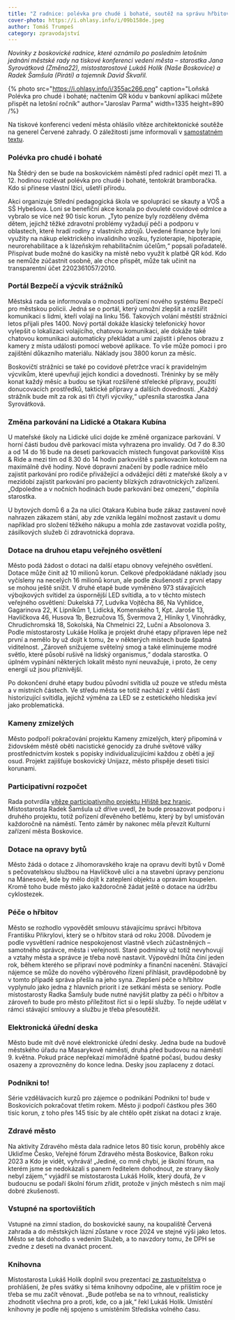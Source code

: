 ```yaml
---
title: "Z radnice: polévka pro chudé i bohaté, soutěž na správu hřbitova, vstupné na sportoviště"
cover-photo: https://i.ohlasy.info/i/09b158de.jpeg
author: Tomáš Trumpeš
category: zpravodajství
---
```


*Novinky z boskovické radnice, které oznámilo po posledním letošním jednání městské rady na tiskové konferenci vedení města – starostka Jana Syrovátková (Změna22), místostarostové Lukáš Holík (Naše Boskovice) a Radek Šamšula (Piráti) a tajemník David Škvařil.*

{% photo src="https://i.ohlasy.info/i/355ac266.png" caption="Loňská Polévka pro chudé i bohaté; načtením QR kódu v bankovní aplikaci můžete přispět na letošní ročník" author="Jaroslav Parma" width=1335 height=890 /%}

Na tiskové konferenci vedení města ohlásilo vítěze architektonické soutěže na generel Červené zahrady. O záležitosti jsme informovali v [samostatném textu](https://ohlasy.info/clanky/2023/12/cervenka-vitez.html).

### Polévka pro chudé i bohaté

Na Štědrý den se bude na boskovickém náměstí před radnicí opět mezi 11. a 12. hodinou rozlévat polévka pro chudé i bohaté, tentokrát bramboračka. Kdo si přinese vlastní lžíci, ušetří přírodu. 

Akci organizuje Střední pedagogická škola ve spolupráci se skauty a VOŠ a SŠ Hybešova. Loni se benefiční akce konala po dvouleté covidové odmlce a vybralo se více než 90 tisíc korun. „Tyto peníze byly rozděleny dvěma dětem, jejichž těžké zdravotní problémy vyžadují péči a podporu v oblastech, které hradí rodiny z vlastních zdrojů. Uvedené finance byly loni využity na nákup elektrického invalidního vozíku, fyzioterapie, hipoterapie, neurorehabilitace a k lázeňským rehabilitačním účelům,“ popsali pořadatelé. Přispívat bude možné do kasičky na místě nebo využít k platbě QR kód. Kdo se nemůže zúčastnit osobně, ale chce přispět, může tak učinit na transparentní účet 2202361057/2010.

### Portál Bezpečí a výcvik strážníků

Městská rada se informovala o možnosti pořízení nového systému Bezpečí pro městskou policii. Jedná se o portál, který umožní zlepšit a rozšířit komunikaci s lidmi, kteří volají na linku 156. Takových volání městští strážníci letos přijali přes 1400. Nový portál dokáže klasický telefonický hovor vylepšit o lokalizaci volajícího, chatovou komunikaci, ale dokáže také chatovou komunikaci automaticky překládat a umí zajistit i přenos obrazu z kamery z místa události pomocí webové aplikace. To vše může pomoci i pro zajištění důkazního materiálu. Náklady jsou 3800 korun za měsíc.

Boskovičtí strážníci se také po covidové přetržce vrací k pravidelným výcvikům, které upevňují jejich kondici a dovednosti. Tréninky by se měly konat každý měsíc a budou se týkat rozšířené střelecké přípravy, použití donucovacích prostředků, taktické přípravy a dalších dovedností. „Každý strážník bude mít za rok asi tři čtyři výcviky,“ upřesnila starostka Jana Syrovátková.

### Změna parkování na Lidické a Otakara Kubína

U mateřské školy na Lidické ulici dojde ke změně organizace parkování. V horní části budou dvě parkovací místa vyhrazena pro invalidy. Od 7 do 8.30 a od 14 do 16 bude na deseti parkovacích místech fungovat parkoviště Kiss & Ride a mezi tím od 8.30 do 14 hodin parkoviště s parkovacím kotoučem na maximálně dvě hodiny. Nové dopravní značení by podle radnice mělo zajistit parkování pro rodiče přivážející a odvážející děti z mateřské školy a v mezidobí zajistit parkování pro pacienty blízkých zdravotnických zařízení. „Odpoledne a v nočních hodinách bude parkování bez omezení,“ doplnila starostka.

U bytových domů 6 a 2a na ulici Otakara Kubína bude zákaz zastavení nově nahrazen zákazem stání, aby zde vznikla legální možnost zastavit u domu například pro složení těžkého nákupu a mohla zde zastavovat vozidla pošty, zásilkových služeb či zdravotnická doprava.

### Dotace na druhou etapu veřejného osvětlení

Město podá žádost o dotaci na další etapu obnovy veřejného osvětlení. Dotace může činit až 10 milionů korun. Celkové předpokládané náklady jsou vyčísleny na necelých 16 milionů korun, ale podle zkušeností z první etapy se mohou ještě snížit. V druhé etapě bude vyměněno 973 stávajících výbojkových svítidel za úspornější LED svítidla, a to v těchto místech veřejného osvětlení: Dukelská 77, Ludvíka Vojtěcha 86, Na Vyhlídce, Gagarinova 22, K Lipníkům 1, Lidická, Komenského 1, Kpt. Jaroše 13, Havlíčkova 46, Husova 1b, Bezručova 15, Švermova 2, Hliníky 1, Vinohrádky, Chrudichromská 18, Sokolská, Na Chmelnici 22, Luční a Absolonova 3. Podle místostarosty Lukáše Holíka je projekt druhé etapy připraven lépe než první a nemělo by už dojít k tomu, že v některých místech bude špatná viditelnost. „Zároveň snižujeme světelný smog a také eliminujeme modré světlo, které působí rušivě na lidský organismus,“ dodala starostka. O úplném vypínání některých lokalit město nyní neuvažuje, i proto, že ceny energií už jsou příznivější.

Po dokončení druhé etapy budou původní svítidla už pouze ve středu města a v místních částech. Ve středu města se totiž nachází z větší části historizující svítidla, jejichž výměna za LED se z estetického hlediska jeví jako problematická. 

### Kameny zmizelých

Město podpoří pokračování projektu Kameny zmizelých, který připomíná v židovském městě oběti nacistické genocidy za druhé světové války prostřednictvím kostek s popisky individualizujícími každou z obětí a její osud. Projekt zajišťuje boskovický Unijazz, město přispěje deseti tisíci korunami.

### Participativní rozpočet

Rada potvrdila [vítěze participativního projektu Hřiště bez hranic](https://ohlasy.info/clanky/2023/12/vitez-paro.html). Místostarosta Radek Šamšula už dříve uvedl, že bude prosazovat podporu i druhého projektu, totiž pořízení dřevěného betlému, který by byl umisťován každoročně na náměstí. Tento záměr by nakonec měla převzít Kulturní zařízení města Boskovice.

### Dotace na opravy bytů

Město žádá o dotace z Jihomoravského kraje na opravu devíti bytů v Domě s pečovatelskou službou na Havlíčkově ulici a na stavební úpravy penzionu na Mánesově, kde by mělo dojít k zateplení objektu a opravám koupelen. Kromě toho bude město jako každoročně žádat ještě o dotace na údržbu cyklostezek.

### Péče o hřbitov

Město se rozhodlo vypovědět smlouvu stávajícímu správci hřbitova Františku Přikrylovi, který se o hřbitov stará od roku 2008. Důvodem je podle vysvětlení radnice nespokojenost vlastně všech zúčastněných – samotného správce, města i veřejnosti. Staré podmínky už totiž nevyhovují a vztahy města a správce je třeba nově nastavit. Výpovědní lhůta činí jeden rok, během kterého se připraví nové podmínky a finanční nacenění. Stávající nájemce se může do nového výběrového řízení přihlásit, pravděpodobně by v tomto případě správa přešla na jeho syna. Zlepšení péče o hřbitov vyplynulo jako jedna z hlavních priorit i ze setkání města se seniory. Podle místostarosty Radka Šamšuly bude nutné navýšit platby za péči o hřbitov a zároveň to bude pro město příležitost říct si o lepší služby. To nejde udělat v rámci stávající smlouvy a službu je třeba přesoutěžit.

### Elektronická úřední deska

Město bude mít dvě nové elektronické úřední desky. Jedna bude na budově městského úřadu na Masarykově náměstí, druhá před budovou na náměstí 9. května. Pokud práce nepřekazí mimořádně špatné počasí, budou desky osazeny a zprovozněny do konce ledna. Desky jsou zaplaceny z dotací.

### Podnikni to!

Série vzdělávacích kurzů pro zájemce o podnikání Podnikni to! bude v Boskovicích pokračovat třetím rokem. Město ji podpoří částkou přes 360 tisíc korun, z toho přes 145 tisíc by ale chtělo opět získat na dotaci z kraje.

### Zdravé město

Na aktivity Zdravého města dala radnice letos 80 tisíc korun, proběhly akce Ukliďme Česko, Veřejné fórum Zdravého města Boskovice, Balkon roku 2023 a Kdo je vidět, vyhrává! „Jediné, co mně chybí, je školní fórum, na kterém jsme se nedokázali s panem ředitelem dohodnout, ze strany školy nebyl zájem,“ vyjádřil se místostarosta Lukáš Holík, který doufá, že v budoucnu se podaří školní fórum zřídit, protože v jiných městech s ním mají dobré zkušenosti.

### Vstupné na sportovištích

Vstupné na zimní stadion, do boskovické sauny, na koupaliště Červená zahrada a do městských lázní zůstane v roce 2024 ve stejné výši jako letos. Město se tak dohodlo s vedením Služeb, a to navzdory tomu, že DPH se zvedne z deseti na dvanáct procent.

### Knihovna

Místostarosta Lukáš Holík doplnil svou prezentaci [ze zastupitelstva](https://ohlasy.info/clanky/2023/12/zastupitelstvo.html) o prohlášení, že přes svátky si téma knihovny odpočine, ale v příštím roce je třeba se mu začít věnovat. „Bude potřeba se na to vrhnout, realisticky zhodnotit všechna pro a proti, kde, co a jak,“ řekl Lukáš Holík. Umístění knihovny je podle něj spojeno s umístěním Střediska volného času.